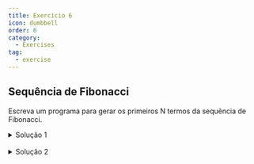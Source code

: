 ```yaml
---
title: Exercício 6
icon: dumbbell
order: 6
category:
  - Exercises
tag:
  - exercise
---
```


## Sequência de Fibonacci

Escreva um programa para gerar os primeiros N termos da sequência de Fibonacci.

<details>
  <summary>Solução 1</summary>

  ### Código
  ```js
    function fibonacciAteN(n) {
        const sequencia = [0, 1];

        for (let i = 2; i < n; i++) {
            sequencia[i] = sequencia[i - 1] + sequencia[i - 2];
        }

        return sequencia;
    }

    const n1 = 8;
    const resultado1 = fibonacciAteN(n1);
    console.log(`Os primeiros ${n1} termos da sequência de Fibonacci são:`, resultado1);
  ```

  ### Explicação
  Nesta solução, criamos uma função fibonacciAteN que gera os primeiros N termos da sequência de Fibonacci. Utilizamos um loop para calcular cada termo com base nos dois termos anteriores. Chamamos a função com N = 8 e imprimimos os resultados no console.
</details>

<br>

<details>
  <summary>Solução 2</summary>

  ### Código
  ```js
    function fibonacciAteN(n) {
        if (n <= 0) {
            return 'N deve ser um número positivo.';
        }

        const sequencia = [0, 1];

        while (sequencia.length < n) {
            const proximoTermo = sequencia[sequencia.length - 1] + sequencia[sequencia.length - 2];
            sequencia.push(proximoTermo);
        }

        return sequencia;
    }

    const n2 = 10;
    const resultado2 = fibonacciAteN(n2);
    console.log(`Os primeiros ${n2} termos da sequência de Fibonacci são:`, resultado2);
  ```

  ### Explicação
  Nesta solução, usamos um loop while para gerar os primeiros N termos da sequência de Fibonacci. Verificamos se N é um número positivo e, em seguida, calculamos e adicionamos os termos à sequência. Chamamos a função com N = 10 e imprimimos os resultados no console.
</details>